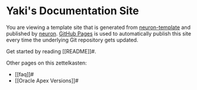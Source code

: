 # Yaki's Documentation Site

You are viewing a template site that is generated from [neuron-template](https://github.com/srid/neuron-template) and published by [neuron](https://neuron.zettel.page/). [GitHub Pages](https://pages.github.com/) is used to automatically publish this site every time the underlying Git repository gets updated.


Get started by reading [[README]]#.

Other pages on this zettelkasten:

- [[faq]]#
- [[Oracle Apex Versions]]#
